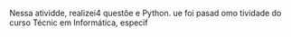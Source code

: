 
Nessa atividde, realizei4 questõe e Python. ue foi pasad omo tividade do curso Técnic em Informática, especif
